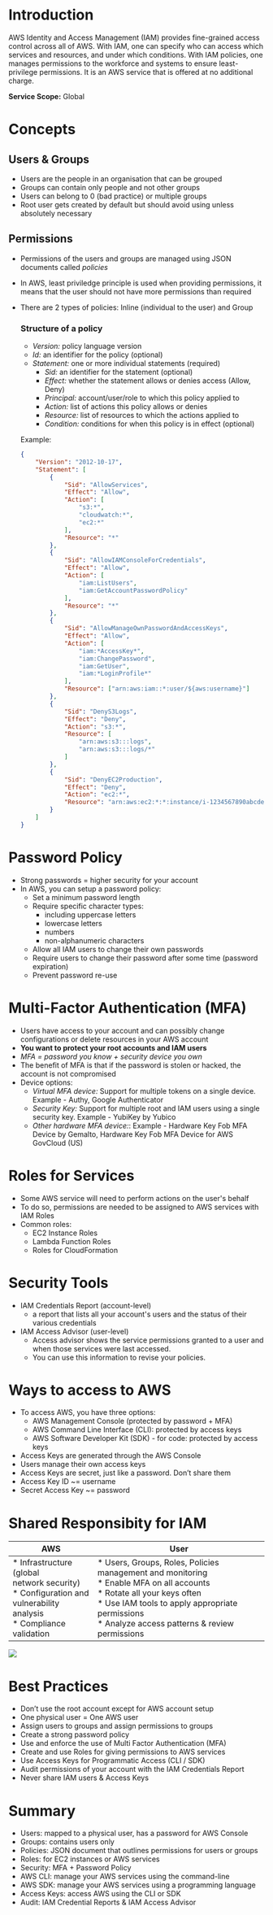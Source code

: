 # Introduction
AWS Identity and Access Management (IAM) provides fine-grained access control across all of AWS. With IAM, one can specify who can access which services and resources, and under which conditions. With IAM policies, one manages permissions to the workforce and systems to ensure least-privilege permissions. It is an AWS service that is offered at no additional charge.

**Service Scope:** Global

# Concepts
## Users & Groups
* Users are the people in an organisation that can be grouped
* Groups can contain only people and not other groups
* Users can belong to 0 (bad practice) or multiple groups
* Root user gets created by default but should avoid using unless absolutely necessary

## Permissions
* Permissions of the users and groups are managed using JSON documents called *policies*
* In AWS, least priviledge principle is used when providing permissions, it means that the user should not have more permissions than required
* There are 2 types of policies: Inline (individual to the user) and Group

    ### Structure of a policy
    * _Version:_ policy language version
    * _Id:_ an identifier for the policy (optional)
    * _Statement:_ one or more individual statements (required)
        * _Sid:_ an identifier for the statement (optional)
        * _Effect:_ whether the statement allows or denies access (Allow, Deny)
        * _Principal:_ account/user/role to which this policy applied to
        * _Action:_ list of actions this policy allows or denies
        * _Resource:_ list of resources to which the actions applied to
        * _Condition:_ conditions for when this policy is in effect (optional)
    
    Example:
    ```json
    {
        "Version": "2012-10-17",
        "Statement": [
            {
                "Sid": "AllowServices",
                "Effect": "Allow",
                "Action": [
                    "s3:*",
                    "cloudwatch:*",
                    "ec2:*"
                ],
                "Resource": "*"
            },
            {
                "Sid": "AllowIAMConsoleForCredentials",
                "Effect": "Allow",
                "Action": [
                    "iam:ListUsers",
                    "iam:GetAccountPasswordPolicy"
                ],
                "Resource": "*"
            },
            {
                "Sid": "AllowManageOwnPasswordAndAccessKeys",
                "Effect": "Allow",
                "Action": [
                    "iam:*AccessKey*",
                    "iam:ChangePassword",
                    "iam:GetUser",
                    "iam:*LoginProfile*"
                ],
                "Resource": ["arn:aws:iam::*:user/${aws:username}"]
            },
            {
                "Sid": "DenyS3Logs",
                "Effect": "Deny",
                "Action": "s3:*",
                "Resource": [
                    "arn:aws:s3:::logs",
                    "arn:aws:s3:::logs/*"
                ]
            },
            {
                "Sid": "DenyEC2Production",
                "Effect": "Deny",
                "Action": "ec2:*",
                "Resource": "arn:aws:ec2:*:*:instance/i-1234567890abcdef0"
            }
        ]
    }
    ```

# Password Policy
* Strong passwords = higher security for your account
* In AWS, you can setup a password policy:
    * Set a minimum password length
    * Require specific character types:
        * including uppercase letters
        * lowercase letters
        * numbers
        * non-alphanumeric characters
    * Allow all IAM users to change their own passwords
    * Require users to change their password after some time (password expiration)
    * Prevent password re-use

# Multi-Factor Authentication (MFA)
* Users have access to your account and can possibly change configurations or delete resources in your AWS account
* **You want to protect your root accounts and IAM users**
* _MFA = password you know + security device you own_
* The benefit of MFA is that if the password is stolen or hacked, the account is not compromised
* Device options:
    * _Virtual MFA device:_ Support for multiple tokens on a single device. Example - Authy, Google Authenticator
    * _Security Key:_ Support for multiple root and IAM users using a single security key. Example -  YubiKey by Yubico
    * _Other hardware MFA device:_: Example - Hardware Key Fob MFA Device by Gemalto, Hardware Key Fob MFA Device for AWS GovCloud (US)

# Roles for Services
* Some AWS service will need to perform actions on the user's behalf
* To do so, permissions are needed to be assigned to AWS services with IAM Roles
* Common roles:
    * EC2 Instance Roles
    * Lambda Function Roles
    * Roles for CloudFormation

# Security Tools
* IAM Credentials Report (account-level)
    * a report that lists all your account's users and the status of their various credentials
* IAM Access Advisor (user-level)
    * Access advisor shows the service permissions granted to a user and when those services were last accessed.
    * You can use this information to revise your policies.

# Ways to access to AWS
* To access AWS, you have three options:
    * AWS Management Console (protected by password + MFA)
    * AWS Command Line Interface (CLI): protected by access keys
    * AWS Software Developer Kit (SDK) - for code: protected by access keys
* Access Keys are generated through the AWS Console
* Users manage their own access keys
* Access Keys are secret, just like a password. Don’t share them
* Access Key ID ~= username
* Secret Access Key ~= password

# Shared Responsibity for IAM
| AWS                                                                                                                       | User                                                                                                                                                                                                                             |
|---------------------------------------------------------------------------------------------------------------------------|----------------------------------------------------------------------------------------------------------------------------------------------------------------------------------------------------------------------------------|
| * Infrastructure (global<br>network security)<br>* Configuration and<br>vulnerability analysis<br>* Compliance validation | * Users, Groups, Roles, Policies management and monitoring<br>* Enable MFA on all accounts<br>* Rotate all your keys often<br>* Use IAM tools to apply appropriate permissions<br>* Analyze access patterns & review permissions |

![](../../../../assets/AWS_Shared_Responsibility_Model_V2.jpg)

# Best Practices
* Don’t use the root account except for AWS account setup
* One physical user = One AWS user
* Assign users to groups and assign permissions to groups
* Create a strong password policy
* Use and enforce the use of Multi Factor Authentication (MFA)
* Create and use Roles for giving permissions to AWS services
* Use Access Keys for Programmatic Access (CLI / SDK)
* Audit permissions of your account with the IAM Credentials Report
* Never share IAM users & Access Keys

# Summary
* Users: mapped to a physical user, has a password for AWS Console
* Groups: contains users only
* Policies: JSON document that outlines permissions for users or groups
* Roles: for EC2 instances or AWS services
* Security: MFA + Password Policy
* AWS CLI: manage your AWS services using the command-line
* AWS SDK: manage your AWS services using a programming language
* Access Keys: access AWS using the CLI or SDK
* Audit: IAM Credential Reports & IAM Access Advisor